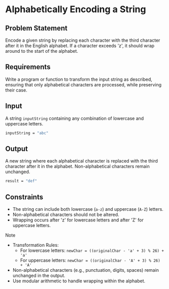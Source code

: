 # Alphabetically Encoding a String

## Problem Statement

Encode a given string by replacing each character with the third character after it in the English alphabet. If a character exceeds 'z', it should wrap around to the start of the alphabet.

## Requirements

Write a program or function to transform the input string as described, ensuring that only alphabetical characters are processed, while preserving their case.

## Input

A string `inputString` containing any combination of lowercase and uppercase letters.

```bash
inputString = "abc"
```

## Output

A new string where each alphabetical character is replaced with the third character after it in the alphabet. Non-alphabetical characters remain unchanged.

```bash
result = "def"
```

## Constraints

- The string can include both lowercase (`a-z`) and uppercase (`A-Z`) letters.
- Non-alphabetical characters should not be altered.
- Wrapping occurs after 'z' for lowercase letters and after 'Z' for uppercase letters.

> [!NOTE]
>
> - Transformation Rules:
>   - For lowercase letters: `newChar = ((originalChar - 'a' + 3) % 26) + 'a'`
>   - For uppercase letters: `newChar = ((originalChar - 'A' + 3) % 26) + 'A'`
> - Non-alphabetical characters (e.g., punctuation, digits, spaces) remain unchanged in the output.
> - Use modular arithmetic to handle wrapping within the alphabet.
